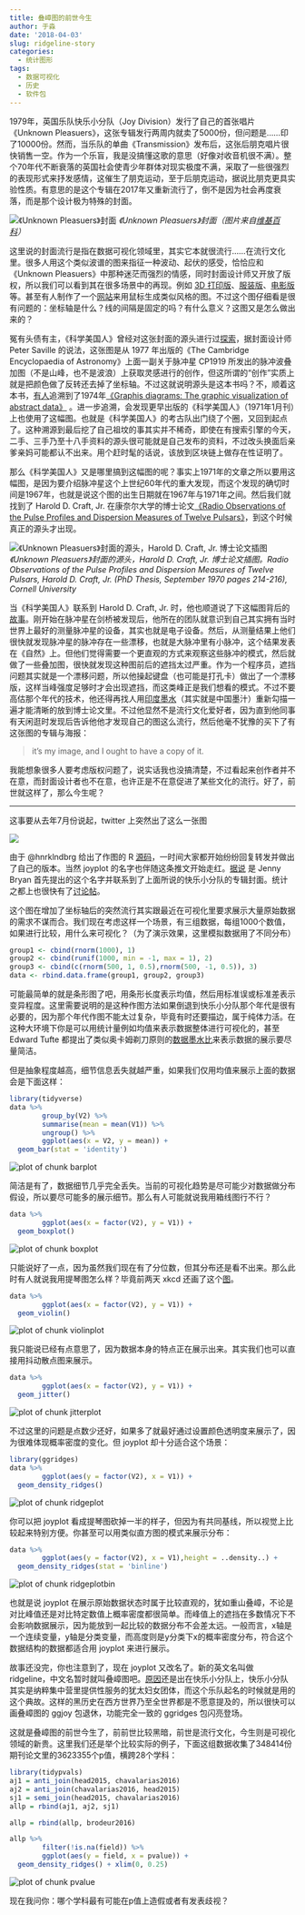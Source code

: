 ```yaml
---
title: 叠嶂图的前世今生
author: 于淼
date: '2018-04-03'
slug: ridgeline-story
categories:
  - 统计图形
tags:
  - 数据可视化
  - 历史
  - 软件包
---
```


1979年，英国乐队快乐小分队（Joy Division）发行了自己的首张唱片《Unknown Pleasuers》，这张专辑发行两周内就卖了5000份，但问题是……印了10000份。然而，当乐队的单曲《Transmission》发布后，这张后朋克唱片很快销售一空。作为一个乐盲，我是没搞懂这歌的意思（好像对收音机很不满）。整个70年代不断衰落的英国社会使青少年群体对现实极度不满，采取了一些很强烈的表现形式来抒发感情，这催生了朋克运动，至于后朋克运动，据说比朋克更具实验性质。有意思的是这个专辑在2017年又重新流行了，倒不是因为社会再度衰落，而是那个设计极为特殊的封面。

![《Unknown Pleasuers》封面](https://yufree.cn/images/up.jpeg)
*《Unknown Pleasuers》封面（图片来自[维基百科](https://upload.wikimedia.org/wikipedia/en/7/70/Unknown_Pleasures_Joy_Division_LP_sleeve.jpg)）*

这里说的封面流行是指在数据可视化领域里，其实它本就很流行……在流行文化里。很多人用这个类似波谱的图来指征一种波动、起伏的感受，恰恰应和《Unknown Pleasuers》中那种迷茫而强烈的情感，同时封面设计师又开放了版权，所以我们可以看到其在很多场景中的再现。例如 [3D 打印版](http://i.document.m05.de/2013/05/23/joy-divisions-unknown-pleasures-printed-in-3d/)、[服装版](http://www.virgula.com.br/musica/no-aniversario-de-ian-curtis-relembramos-as-mil-e-uma-faces-da-capa-de-unknown-pleasures/#img=3&galleryId=995918)、[电影版](https://thetab.com/uk/bristol/2016/02/13/survive-waking-strangers-bed-valentines-day-23604)等。甚至有人制作了一个[网站](https://garrettdreyfus.github.io/unknownpleasures/)来用鼠标生成类似风格的图。不过这个图仔细看是很有问题的：坐标轴是什么？线的间隔是固定的吗？有什么意义？这图又是怎么做出来的？

冤有头债有主，《科学美国人》曾经对这张封面的源头进行过[探索](https://blogs.scientificamerican.com/sa-visual/pop-culture-pulsar-origin-story-of-joy-division-s-unknown-pleasures-album-cover-video/)，据封面设计师 Peter Saville 的说法，这张图是从 1977 年出版的《The Cambridge Encyclopaedia of Astronomy》上面一副关于脉冲星 CP1919 所发出的脉冲波叠加图（不是山峰，也不是波浪）上获取灵感进行的创作，但这所谓的“创作”实质上就是把颜色做了反转还去掉了坐标轴。不过这就说明源头是这本书吗？不，顺着这本书，[有人](https://adamcap.com/2011/05/19/history-of-joy-division-unknown-pleasures-album-art/)追溯到了1974年[《Graphis diagrams: The graphic visualization of abstract data》](https://www.amazon.com/gp/product/3857094109/ref=as_li_ss_tl?ie=UTF8&tag=adamcapr-20&linkCode=as2&camp=217145&creative=399349&creativeASIN=3857094109) 。进一步追溯，会发现更早出版的《科学美国人》（1971年1月刊）上也使用了这幅图。也就是《科学美国人》的考古队出门绕了个圈，又回到起点了。这种溯源到最后挖了自己祖坟的事其实并不稀奇，即使在有搜索引擎的今天，二手、三手乃至十八手资料的源头很可能就是自己发布的资料，不过改头换面后亲爹亲妈可能都认不出来。用个赶时髦的话说，该放到区块链上做存在性证明了。

那么《科学美国人》又是哪里搞到这幅图的呢？事实上1971年的文章之所以要用这幅图，是因为要介绍脉冲星这个上世纪60年代的重大发现，而这个发现的确切时间是1967年，也就是说这个图的出生日期就在1967年与1971年之间。然后我们就找到了 Harold D. Craft, Jr. 在康奈尔大学的博士论文[《Radio Observations of the Pulse Profiles and Dispersion Measures of Twelve Pulsars》](https://catalog.library.cornell.edu/cgi-bin/Pwebrecon.cgi?BBID=37866&DB=local)，到这个时候真正的源头才出现。

![《Unknown Pleasuers》封面的源头，Harold D. Craft, Jr. 博士论文插图](https://yufree.cn/images/or2.png)
*《Unknown Pleasuers》封面的源头，Harold D. Craft, Jr. 博士论文插图。Radio Observations of the Pulse Profiles and Dispersion Measures of Twelve Pulsars, Harold D. Craft, Jr. (PhD Thesis, September 1970 pages 214-216), Cornell University*

当《科学美国人》联系到 Harold D. Craft, Jr. 时，他也顺道说了下这幅图背后的[故事](https://blogs.scientificamerican.com/sa-visual/pop-culture-pulsar-origin-story-of-joy-division-s-unknown-pleasures-album-cover-video/)。刚开始在脉冲星在剑桥被发现后，他所在的团队就意识到自己其实拥有当时世界上最好的测量脉冲星的设备，其实也就是电子设备。然后，从测量结果上他们很快就发现脉冲星的脉冲存在一些漂移，也就是大脉冲里有小脉冲，这个结果发表在《自然》上。但他们觉得需要一个更直观的方式来观察这些脉冲的模式，然后就做了一些叠加图，很快就发现这种图前后的遮挡太过严重。作为一个程序员，遮挡问题其实就是一个漂移问题，所以他操起键盘（也可能是打孔卡）做出了一个漂移版，这样当峰强度足够时才会出现遮挡，而这类峰正是我们想看的模式。不过不要高估那个年代的技术，他还得再找人用[印度墨水](https://en.wikipedia.org/wiki/India_ink)（其实就是中国墨汁）重新勾描一遍才能清晰的放到博士论文里。不过他显然不是流行文化爱好者，因为直到他同事有天闲逛时发现后告诉他他才发现自己的图这么流行，然后他毫不犹豫的买下了有这张图的专辑与海报：

> it’s my image, and I ought to have a copy of it.

我能想象很多人要考虑版权问题了，说实话我也没搞清楚，不过看起来创作者并不在意，而封面设计者也不在意，也许正是不在意促进了某些文化的流行。好了，前世就这样了，那么今生呢？

-----

这事要从去年7月份说起，twitter 上突然出了这么一张图

![](https://yufree.cn/images/twjoy.jpg)

由于 @hnrklndbrg 给出了作图的 R [源码](https://github.com/halhen/viz-pub/blob/master/sports-time-of-day/2_gen_chart.R)，一时间大家都开始纷纷回复转发并做出了自己的版本。当然 joyplot 的名字也伴随这条推文开始走红。[据说](http://blog.revolutionanalytics.com/2017/07/joyplots.html) 是 Jenny Bryan 首先提出的这个名字并联系到了上面所说的快乐小分队的专辑封面。统计之都上也很快有了[讨论帖](https://d.cosx.org/d/419270-ggjoy)。

这个图在增加了坐标轴后的突然流行其实跟最近在可视化里要求展示大量原始数据的需求不谋而合。我们现在考虑这样一个场景，有三组数据，每组1000个数值，如果进行比较，用什么来可视化？（为了演示效果，这里模拟数据用了不同分布）


```r
group1 <- cbind(rnorm(1000), 1)
group2 <- cbind(runif(1000, min = -1, max = 1), 2)
group3 <- cbind(c(rnorm(500, 1, 0.5),rnorm(500, -1, 0.5)), 3)
data <- rbind.data.frame(group1, group2, group3)
```

可能最简单的就是条形图了吧，用条形长度表示均值，然后用标准误或标准差表示变异程度。这里需要说明的是这种作图方法如果倒退到快乐小分队那个年代是很有必要的，因为那个年代作图不能太过复杂，毕竟有时还要描边，属于纯体力活。在这种大环境下你是可以用统计量例如均值来表示数据整体进行可视化的，甚至 Edward Tufte 都提出了类似奥卡姆剃刀原则的[数据墨水比](http://www.infovis-wiki.net/index.php/Data-Ink_Ratio)来表示数据的展示要尽量简洁。

但是抽象程度越高，细节信息丢失就越严重，如果我们仅用均值来展示上面的数据会是下面这样：


```r
library(tidyverse)
data %>%
        group_by(V2) %>%
        summarise(mean = mean(V1)) %>%
        ungroup() %>%
        ggplot(aes(x = V2, y = mean)) +
  geom_bar(stat = 'identity')
```

![plot of chunk barplot](https://yufree.cn/images/barplot-1.png)

简洁是有了，数据细节几乎完全丢失。当前的可视化趋势是尽可能少对数据做分布假设，所以要尽可能多的展示细节。那么有人可能就说我用箱线图行不行？


```r
data %>%
        ggplot(aes(x = factor(V2), y = V1)) +
  geom_boxplot()
```

![plot of chunk boxplot](https://yufree.cn/images/boxplot-1.png)

只能说好了一点，因为虽然我们现在有了分位数，但其分布还是看不出来。那么此时有人就说我用提琴图怎么样？毕竟前两天 xkcd 还画了这个[图](https://xkcd.com/1967/)。


```r
data %>%
        ggplot(aes(x = factor(V2), y = V1)) +
  geom_violin()
```

![plot of chunk violinplot](https://yufree.cn/images/violinplot-1.png)

我只能说已经有点意思了，因为数据本身的特点正在展示出来。其实我们也可以直接用抖动散点图来展示。


```r
data %>%
        ggplot(aes(x = factor(V2), y = V1)) +
  geom_jitter()
```

![plot of chunk jitterplot](https://yufree.cn/images/jitterplot-1.png)

不过这里的问题是点数少还好，如果多了就最好通过设置颜色透明度来展示了，因为很难体现概率密度的变化。但 joyplot 却十分适合这个场景：


```r
library(ggridges)
data %>%
        ggplot(aes(y = factor(V2), x = V1)) +
  geom_density_ridges()
```

![plot of chunk ridgeplot](https://yufree.cn/images/ridgeplot-1.png)

你可以把 joyplot 看成提琴图砍掉一半的样子，但因为有共同基线，所以视觉上比较起来特别方便。你甚至可以用类似直方图的模式来展示分布：


```r
data %>%
        ggplot(aes(y = factor(V2), x = V1),height = ..density..) +
  geom_density_ridges(stat = 'binline')
```

![plot of chunk ridgeplotbin](https://yufree.cn/images/ridgeplotbin-1.png)

也就是说 joyplot 在展示原始数据状态时属于比较直观的，犹如重山叠嶂，不论是对比峰值还是对比特定数值上概率密度都很简单。而峰值上的遮挡在多数情况下不会影响数据展示，因为能放到一起比较的数据分布不会差太远。一般而言，x轴是一个连续变量，y轴是分类变量，而高度则是y分类下x的概率密度分布，符合这个数据结构的数据都适合用 joyplot 来进行展示。

故事还没完，你也注意到了，现在 joyplot 又改名了。新的英文名叫做 ridgeline，中文名暂时就叫叠嶂图吧。[原因](http://serialmentor.com/blog/2017/9/15/goodbye-joyplots)还是出在快乐小分队上，快乐小分队其实是纳粹集中营里提供性服务的犹太妇女团体，而这个乐队起名的时候就是用的这个典故。这样的黑历史在西方世界乃至全世界都是不愿意提及的，所以很快可以画叠嶂图的 ggjoy 包退休，功能完全一致的 ggridges 包闪亮登场。

这就是叠嶂图的前世今生了，前前世比较黑暗，前世是流行文化，今生则是可视化领域的新贵。这里我们还是举个比较实际的例子，下面这组数据收集了348414份期刊论文里的3623355个p值，横跨28个学科：


```r
library(tidypvals)
aj1 = anti_join(head2015, chavalarias2016)
aj2 = anti_join(chavalarias2016, head2015)
sj1 = semi_join(head2015, chavalarias2016)
allp = rbind(aj1, aj2, sj1)

allp = rbind(allp, brodeur2016)

allp %>% 
        filter(!is.na(field)) %>%
        ggplot(aes(y = field, x = pvalue)) +
  geom_density_ridges() + xlim(0, 0.25)
```

![plot of chunk pvalue](https://yufree.cn/images/pvalue-1.png)

现在我问你：哪个学科最有可能在p值上造假或者有发表歧视？
